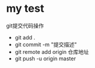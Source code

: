 my test
=====
git提交代码操作
* git add .
* git commit -m "提交描述"
* git remote add origin 仓库地址
* git push -u origin master

